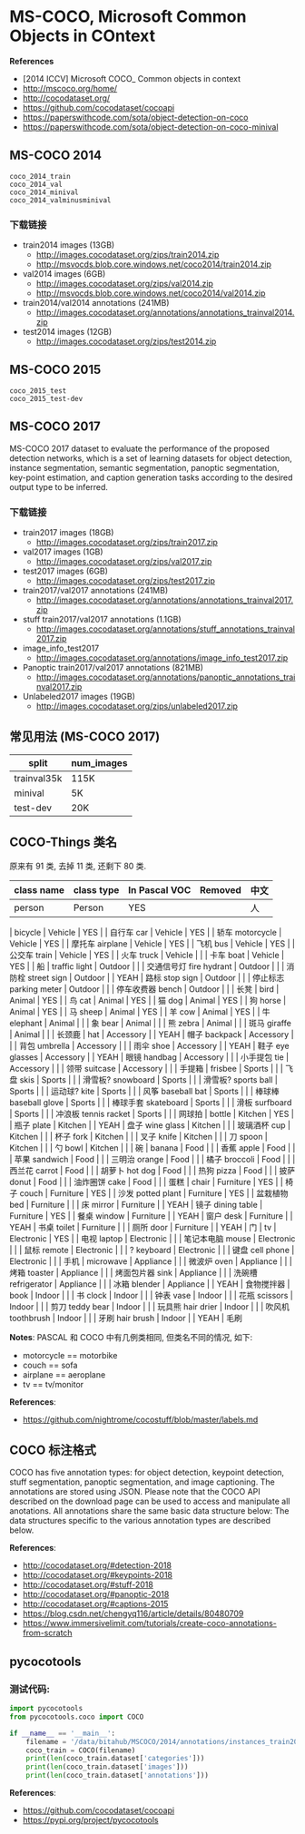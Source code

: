 # MS-COCO, Microsoft Common Objects in COntext

**References**
- [2014 ICCV] Microsoft COCO_ Common objects in context
- http://mscoco.org/home/
- http://cocodataset.org/
- https://github.com/cocodataset/cocoapi
- https://paperswithcode.com/sota/object-detection-on-coco
- https://paperswithcode.com/sota/object-detection-on-coco-minival


## MS-COCO 2014

    coco_2014_train
    coco_2014_val
    coco_2014_minival
    coco_2014_valminusminival


### 下载链接
- train2014 images (13GB)
    - http://images.cocodataset.org/zips/train2014.zip
    - http://msvocds.blob.core.windows.net/coco2014/train2014.zip
- val2014 images (6GB)
    - http://images.cocodataset.org/zips/val2014.zip
    - http://msvocds.blob.core.windows.net/coco2014/val2014.zip
- train2014/val2014 annotations (241MB)
    - http://images.cocodataset.org/annotations/annotations_trainval2014.zip
- test2014 images (12GB)
    - http://images.cocodataset.org/zips/test2014.zip


## MS-COCO 2015

    coco_2015_test
    coco_2015_test-dev
    
    
## MS-COCO 2017
MS-COCO 2017 dataset to evaluate the performance of
the proposed detection networks, which is a set of learning 
datasets for object detection, instance segmentation, semantic 
segmentation, panoptic segmentation, key-point estimation, 
and caption generation tasks according to the desired output 
type to be inferred.

### 下载链接
- train2017 images (18GB)
    - http://images.cocodataset.org/zips/train2017.zip
- val2017 images (1GB)
    - http://images.cocodataset.org/zips/val2017.zip
- test2017 images (6GB)
    - http://images.cocodataset.org/zips/test2017.zip
- train2017/val2017 annotations (241MB)
    - http://images.cocodataset.org/annotations/annotations_trainval2017.zip
- stuff train2017/val2017 annotations (1.1GB)
    - http://images.cocodataset.org/annotations/stuff_annotations_trainval2017.zip
- image_info_test2017
    - http://images.cocodataset.org/annotations/image_info_test2017.zip 
- Panoptic train2017/val2017 annotations (821MB)
    - http://images.cocodataset.org/annotations/panoptic_annotations_trainval2017.zip
- Unlabeled2017 images (19GB)
    - http://images.cocodataset.org/zips/unlabeled2017.zip


## 常见用法 (MS-COCO 2017)

split       | num_images
------------|--------
trainval35k | 115K 
minival     | 5K 
test-dev    | 20K 


## COCO-Things 类名
原来有 91 类, 去掉 11 类, 还剩下 80 类.

class name       | class type | In Pascal VOC | Removed | 中文
-----------------|------------|---------------|---------|---------
person           | Person     | YES           |         | 人
| 
bicycle          | Vehicle    | YES           |         | 自行车
car              | Vehicle    | YES           |         | 轿车
motorcycle       | Vehicle    | YES           |         | 摩托车
airplane         | Vehicle    | YES           |         | 飞机
bus              | Vehicle    | YES           |         | 公交车
train            | Vehicle    | YES           |         | 火车
truck            | Vehicle    |               |         | 卡车
boat             | Vehicle    | YES           |         | 船
| 
traffic light    | Outdoor    |               |         | 交通信号灯
fire hydrant     | Outdoor    |               |         | 消防栓
street sign      | Outdoor    |               | YEAH    | 路标
stop sign        | Outdoor    |               |         | 停止标志
parking meter    | Outdoor    |               |         | 停车收费器
bench            | Outdoor    |               |         | 长凳
| 
bird             | Animal     | YES           |         | 鸟
cat              | Animal     | YES           |         | 猫
dog              | Animal     | YES           |         | 狗
horse            | Animal     | YES           |         | 马
sheep            | Animal     | YES           |         | 羊
cow              | Animal     | YES           |         | 牛
elephant         | Animal     |               |         | 象
bear             | Animal     |               |         | 熊
zebra            | Animal     |               |         | 斑马
giraffe          | Animal     |               |         | 长颈鹿
| 
hat              | Accessory  |               | YEAH    | 帽子
backpack         | Accessory  |               |         | 背包
umbrella         | Accessory  |               |         | 雨伞
shoe             | Accessory  |               | YEAH    | 鞋子
eye glasses      | Accessory  |               | YEAH    | 眼镜
handbag          | Accessory  |               |         | 小手提包
tie              | Accessory  |               |         | 领带
suitcase         | Accessory  |               |         | 手提箱
| 
frisbee          | Sports     |               |         | 飞盘
skis             | Sports     |               |         | 滑雪板?
snowboard        | Sports     |               |         | 滑雪板?
sports ball      | Sports     |               |         | 运动球?
kite             | Sports     |               |         | 风筝
baseball bat     | Sports     |               |         | 棒球棒
baseball glove   | Sports     |               |         | 棒球手套
skateboard       | Sports     |               |         | 滑板
surfboard        | Sports     |               |         | 冲浪板
tennis racket    | Sports     |               |         | 网球拍
| 
bottle           | Kitchen    | YES           |         | 瓶子
plate            | Kitchen    |               | YEAH    | 盘子
wine glass       | Kitchen    |               |         | 玻璃酒杯
cup              | Kitchen    |               |         | 杯子
fork             | Kitchen    |               |         | 叉子
knife            | Kitchen    |               |         | 刀
spoon            | Kitchen    |               |         | 勺
bowl             | Kitchen    |               |         | 碗
| 
banana           | Food       |               |         | 香蕉
apple            | Food       |               |         | 苹果
sandwich         | Food       |               |         | 三明治
orange           | Food       |               |         | 橘子
broccoli         | Food       |               |         | 西兰花
carrot           | Food       |               |         | 胡萝卜
hot dog          | Food       |               |         | 热狗
pizza            | Food       |               |         | 披萨
donut            | Food       |               |         | 油炸圈饼
cake             | Food       |               |         | 蛋糕
| 
chair            | Furniture  | YES           |         | 椅子
couch            | Furniture  | YES           |         | 沙发
potted plant     | Furniture  | YES           |         | 盆栽植物
bed              | Furniture  |               |         | 床
mirror           | Furniture  |               | YEAH    | 镜子
dining table     | Furniture  | YES           |         | 餐桌
window           | Furniture  |               | YEAH    | 窗户
desk             | Furniture  |               | YEAH    | 书桌
toilet           | Furniture  |               |         | 厕所
door             | Furniture  |               | YEAH    | 门
|
tv               | Electronic | YES           |         | 电视
laptop           | Electronic |               |         | 笔记本电脑
mouse            | Electronic |               |         | 鼠标
remote           | Electronic |               |         | ?
keyboard         | Electronic |               |         | 键盘
cell phone       | Electronic |               |         | 手机
|
microwave        | Appliance  |               |         | 微波炉
oven             | Appliance  |               |         | 烤箱
toaster          | Appliance  |               |         | 烤面包片器
sink             | Appliance  |               |         | 洗碗槽
refrigerator     | Appliance  |               |         | 冰箱
blender          | Appliance  |               | YEAH    | 食物搅拌器
|
book             | Indoor     |               |         | 书
clock            | Indoor     |               |         | 钟表
vase             | Indoor     |               |         | 花瓶
scissors         | Indoor     |               |         | 剪刀
teddy bear       | Indoor     |               |         | 玩具熊
hair drier       | Indoor     |               |         | 吹风机
toothbrush       | Indoor     |               |         | 牙刷
hair brush       | Indoor     |               | YEAH    | 毛刷


**Notes**:
PASCAL 和 COCO 中有几例类相同, 但类名不同的情况, 如下:
- motorcycle == motorbike
- couch == sofa
- airplane == aeroplane
- tv == tv/monitor

**References**:
- https://github.com/nightrome/cocostuff/blob/master/labels.md


## COCO 标注格式
COCO has five annotation types: for object detection, keypoint detection, stuff segmentation, panoptic segmentation, and image captioning. The annotations are stored using JSON. Please note that the COCO API described on the download page can be used to access and manipulate all anotations. All annotations share the same basic data structure below:
The data structures specific to the various annotation types are described below.

**References**:
- http://cocodataset.org/#detection-2018
- http://cocodataset.org/#keypoints-2018
- http://cocodataset.org/#stuff-2018
- http://cocodataset.org/#panoptic-2018
- http://cocodataset.org/#captions-2015
- https://blog.csdn.net/chengyq116/article/details/80480709
- https://www.immersivelimit.com/tutorials/create-coco-annotations-from-scratch


## pycocotools

### 测试代码:
```python
import pycocotools
from pycocotools.coco import COCO

if __name__ == '__main__':
    filename = '/data/bitahub/MSCOCO/2014/annotations/instances_train2014.json'
    coco_train = COCO(filename)
    print(len(coco_train.dataset['categories']))
    print(len(coco_train.dataset['images']))
    print(len(coco_train.dataset['annotations']))
```

**References**:
- https://github.com/cocodataset/cocoapi
- https://pypi.org/project/pycocotools

